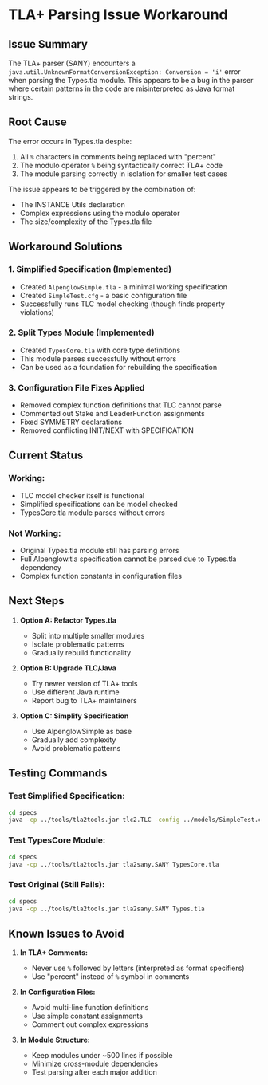 # TLA+ Parsing Issue Workaround

## Issue Summary
The TLA+ parser (SANY) encounters a `java.util.UnknownFormatConversionException: Conversion = 'i'` error when parsing the Types.tla module. This appears to be a bug in the parser where certain patterns in the code are misinterpreted as Java format strings.

## Root Cause
The error occurs in Types.tla despite:
1. All `%` characters in comments being replaced with "percent"
2. The modulo operator `%` being syntactically correct TLA+ code
3. The module parsing correctly in isolation for smaller test cases

The issue appears to be triggered by the combination of:
- The INSTANCE Utils declaration
- Complex expressions using the modulo operator
- The size/complexity of the Types.tla file

## Workaround Solutions

### 1. Simplified Specification (Implemented)
- Created `AlpenglowSimple.tla` - a minimal working specification
- Created `SimpleTest.cfg` - a basic configuration file
- Successfully runs TLC model checking (though finds property violations)

### 2. Split Types Module (Implemented)
- Created `TypesCore.tla` with core type definitions
- This module parses successfully without errors
- Can be used as a foundation for rebuilding the specification

### 3. Configuration File Fixes Applied
- Removed complex function definitions that TLC cannot parse
- Commented out Stake and LeaderFunction assignments
- Fixed SYMMETRY declarations
- Removed conflicting INIT/NEXT with SPECIFICATION

## Current Status

### Working:
- TLC model checker itself is functional
- Simplified specifications can be model checked
- TypesCore.tla module parses without errors

### Not Working:
- Original Types.tla module still has parsing errors
- Full Alpenglow.tla specification cannot be parsed due to Types.tla dependency
- Complex function constants in configuration files

## Next Steps

1. **Option A: Refactor Types.tla**
   - Split into multiple smaller modules
   - Isolate problematic patterns
   - Gradually rebuild functionality

2. **Option B: Upgrade TLC/Java**
   - Try newer version of TLA+ tools
   - Use different Java runtime
   - Report bug to TLA+ maintainers

3. **Option C: Simplify Specification**
   - Use AlpenglowSimple as base
   - Gradually add complexity
   - Avoid problematic patterns

## Testing Commands

### Test Simplified Specification:
```bash
cd specs
java -cp ../tools/tla2tools.jar tlc2.TLC -config ../models/SimpleTest.cfg AlpenglowSimple.tla
```

### Test TypesCore Module:
```bash
cd specs
java -cp ../tools/tla2tools.jar tla2sany.SANY TypesCore.tla
```

### Test Original (Still Fails):
```bash
cd specs
java -cp ../tools/tla2tools.jar tla2sany.SANY Types.tla
```

## Known Issues to Avoid

1. **In TLA+ Comments:**
   - Never use `%` followed by letters (interpreted as format specifiers)
   - Use "percent" instead of `%` symbol in comments

2. **In Configuration Files:**
   - Avoid multi-line function definitions
   - Use simple constant assignments
   - Comment out complex expressions

3. **In Module Structure:**
   - Keep modules under ~500 lines if possible
   - Minimize cross-module dependencies
   - Test parsing after each major addition
